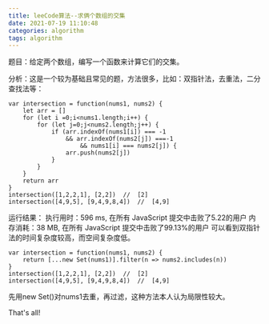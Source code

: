 ```yaml
---
title: leeCode算法--求俩个数组的交集
date: 2021-07-19 11:10:48
categories: algorithm
tags: algorithm
---
```

题目：给定两个数组，编写一个函数来计算它们的交集。

分析：这是一个较为基础且常见的题，方法很多，比如：双指针法，去重法，二分查找法等：

```
var intersection = function(nums1, nums2) {
    let arr = []
    for (let i =0;i<nums1.length;i++) {
        for (let j=0;j<nums2.length;j++) {
            if (arr.indexOf(nums1[i]) === -1
                && arr.indexOf(nums2[j]) ===-1
                    && nums1[i] === nums2[j]) {
                arr.push(nums2[j])
            }
        }
    }
    return arr
}
intersection([1,2,2,1], [2,2])  //  [2]
intersection([4,9,5], [9,4,9,8,4])  //  [4,9]
```
运行结果： 执行用时：596 ms, 在所有 JavaScript 提交中击败了5.22的用户
内存消耗：38 MB, 在所有 JavaScript 提交中击败了99.13%的用户
可以看到双指针法的时间复杂度较高，而空间复杂度低。

```
var intersection = function(nums1, nums2) {
    return [...new Set(nums1)].filter(n => nums2.includes(n))
}
intersection([1,2,2,1], [2,2])  //  [2]
intersection([4,9,5], [9,4,9,8,4])  //  [4,9]
```
先用new Set()对nums1去重，再过滤，这种方法本人认为局限性较大。

That's all!